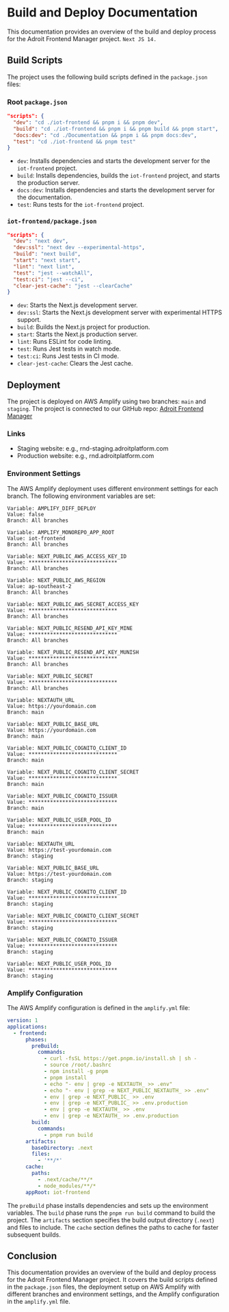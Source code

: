 # Build and Deploy Documentation

This documentation provides an overview of the build and deploy process for the Adroit Frontend Manager project. `Next JS 14.`

## Build Scripts

The project uses the following build scripts defined in the `package.json` files:

### Root `package.json`

```json
"scripts": {
  "dev": "cd ./iot-frontend && pnpm i && pnpm dev",
  "build": "cd ./iot-frontend && pnpm i && pnpm build && pnpm start",
  "docs:dev": "cd ./Documentation && pnpm i && pnpm docs:dev",
  "test": "cd ./iot-frontend && pnpm test"
}
```

- `dev`: Installs dependencies and starts the development server for the `iot-frontend` project.
- `build`: Installs dependencies, builds the `iot-frontend` project, and starts the production server.
- `docs:dev`: Installs dependencies and starts the development server for the documentation.
- `test`: Runs tests for the `iot-frontend` project.

### `iot-frontend/package.json`

```json
"scripts": {
  "dev": "next dev",
  "dev:ssl": "next dev --experimental-https",
  "build": "next build",
  "start": "next start",
  "lint": "next lint",
  "test": "jest --watchAll",
  "test:ci": "jest --ci",
  "clear-jest-cache": "jest --clearCache"
}
```

- `dev`: Starts the Next.js development server.
- `dev:ssl`: Starts the Next.js development server with experimental HTTPS support.
- `build`: Builds the Next.js project for production.
- `start`: Starts the Next.js production server.
- `lint`: Runs ESLint for code linting.
- `test`: Runs Jest tests in watch mode.
- `test:ci`: Runs Jest tests in CI mode.
- `clear-jest-cache`: Clears the Jest cache.

## Deployment

The project is deployed on AWS Amplify using two branches: `main` and `staging`. The project is connected to our GitHub repo: [Adroit Frontend Manager](https://github.com/songexile/Adroit-Frontend-Manager)

### Links

- Staging website: e.g., rnd-staging.adroitplatform.com
- Production website: e.g., rnd.adroitplatform.com

### Environment Settings

The AWS Amplify deployment uses different environment settings for each branch. The following environment variables are set:

```
Variable: AMPLIFY_DIFF_DEPLOY
Value: false
Branch: All branches

Variable: AMPLIFY_MONOREPO_APP_ROOT
Value: iot-frontend
Branch: All branches

Variable: NEXT_PUBLIC_AWS_ACCESS_KEY_ID
Value: *****************************
Branch: All branches

Variable: NEXT_PUBLIC_AWS_REGION
Value: ap-southeast-2
Branch: All branches

Variable: NEXT_PUBLIC_AWS_SECRET_ACCESS_KEY
Value: *****************************
Branch: All branches

Variable: NEXT_PUBLIC_RESEND_API_KEY_MINE
Value: *****************************
Branch: All branches

Variable: NEXT_PUBLIC_RESEND_API_KEY_MUNISH
Value: *****************************
Branch: All branches

Variable: NEXT_PUBLIC_SECRET
Value: *****************************
Branch: All branches

Variable: NEXTAUTH_URL
Value: https://yourdomain.com
Branch: main

Variable: NEXT_PUBLIC_BASE_URL
Value: https://yourdomain.com
Branch: main

Variable: NEXT_PUBLIC_COGNITO_CLIENT_ID
Value: *****************************
Branch: main

Variable: NEXT_PUBLIC_COGNITO_CLIENT_SECRET
Value: *****************************
Branch: main

Variable: NEXT_PUBLIC_COGNITO_ISSUER
Value: *****************************
Branch: main

Variable: NEXT_PUBLIC_USER_POOL_ID
Value: *****************************
Branch: main

Variable: NEXTAUTH_URL
Value: https://test-yourdomain.com
Branch: staging

Variable: NEXT_PUBLIC_BASE_URL
Value: https://test-yourdomain.com
Branch: staging

Variable: NEXT_PUBLIC_COGNITO_CLIENT_ID
Value: *****************************
Branch: staging

Variable: NEXT_PUBLIC_COGNITO_CLIENT_SECRET
Value: *****************************
Branch: staging

Variable: NEXT_PUBLIC_COGNITO_ISSUER
Value: *****************************
Branch: staging

Variable: NEXT_PUBLIC_USER_POOL_ID
Value: *****************************
Branch: staging
```

### Amplify Configuration

The AWS Amplify configuration is defined in the `amplify.yml` file:

```yaml
version: 1
applications:
  - frontend:
      phases:
        preBuild:
          commands:
            - curl -fsSL https://get.pnpm.io/install.sh | sh -
            - source /root/.bashrc
            - npm install -g pnpm
            - pnpm install
            - echo "- env | grep -e NEXTAUTH_ >> .env"
            - echo "- env | grep -e NEXT_PUBLIC_NEXTAUTH_ >> .env"
            - env | grep -e NEXT_PUBLIC_ >> .env
            - env | grep -e NEXT_PUBLIC_ >> .env.production
            - env | grep -e NEXTAUTH_ >> .env
            - env | grep -e NEXTAUTH_ >> .env.production
        build:
          commands:
            - pnpm run build
      artifacts:
        baseDirectory: .next
        files:
          - '**/*'
      cache:
        paths:
          - .next/cache/**/*
          - node_modules/**/*
      appRoot: iot-frontend
```

The `preBuild` phase installs dependencies and sets up the environment variables. The `build` phase runs the `pnpm run build` command to build the project. The `artifacts` section specifies the build output directory (`.next`) and files to include. The `cache` section defines the paths to cache for faster subsequent builds.

## Conclusion

This documentation provides an overview of the build and deploy process for the Adroit Frontend Manager project. It covers the build scripts defined in the `package.json` files, the deployment setup on AWS Amplify with different branches and environment settings, and the Amplify configuration in the `amplify.yml` file.
